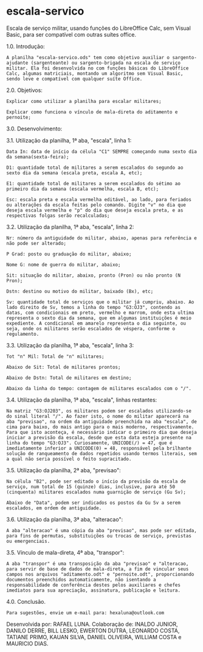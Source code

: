 # escala-servico
Escala de serviço militar, usando funções do LibreOffice Calc, sem Visual Basic, para ser compatível com outras suítes office.

1.0. Introdução:
 
    A planilha "escala-servico.ods" tem como objetivo auxiliar o sargento-ajudante (sargenteante) ou sargento-brigada na escala de serviço militar. Ela foi desenvolvida no com funções básicas do LibreOffice Calc, algumas matriciais, montando um algoritmo sem Visual Basic, sendo leve e compatível com qualquer suíte Office.

2.0. Objetivos:

    Explicar como utilizar a planilha para escalar militares;
    
    Explicar como funciona o vínculo de mala-direta do aditamento e pernoite;

3.0. Desenvolvimento:

3.1. Utilização da planilha, 1ª aba, "escala", linha 1:
            
    Data In: data de início da célula "C1" SEMPRE começando numa sexto dia da semana(sexta-feira);
        
    D1: quantidade total de militares a serem escalados do segundo ao sexto dia da semana (escala preta, escala A, etc);
        
    E1: quantidade total de militares a serem escalados do sétimo ao primeiro dia da semana (escala vermelha, escala B, etc);

    Esc: escala preta e escala vermelha editável, ao lado, para feriados ou alterações da escala feitas pelo comando. Digite "v" no dia que deseja escala vermelha e "p" do dia que deseja escala preta, e as respectivas folgas serão recalculadas;

3.2. Utilização da planilha, 1ª aba, "escala", linha 2:

    Nr: número da antiguidade do militar, abaixo, apenas para referência e não pode ser alterado;

    P Grad: posto ou graduação do militar, abaixo;
        
    Nome G: nome de guerra do militar, abaixo;

    Sit: situação do militar, abaixo, pronto (Pron) ou não pronto (N Pron);

    Dstn: destino ou motivo do militar, baixado (Bx), etc;

    Sv: quantidade total de serviços que o militar já cumpriu, abaixo. Ao lado direito de Sv, temos a linha do tempo "G3:OJ3", contendo as datas, com condicionais em preto, vermelho e marrom, onde esta ultima representa o sexto dia da semana, que em algumas instituições é meio expediente. A condicional em amarelo representa o dia seguinte, ou seja, onde os militares serão escalados de véspera, conforme o regulamento.

3.3. Utilização da planilha, 1ª aba, "escala", linha 3:

    Tot "n" Mil: Total de "n" militares;

    Abaixo de Sit: Total de militares prontos;

    Abaixo de Dstn: Total de militares em destino;

    Abaixo da linha do tempo: contagem de militares escalados com o "/".

3.4. Utilização da planilha, 1ª aba, "escala", linhas restantes:

    Na matriz "G3:OJ203", os militares podem ser escalados utilizando-se do sinal literal "/". Ao fazer isto, o nome do militar aparecerá na aba "previsao", na ordem da antiguidade preenchida na aba "escala", de cima para baixo, do mais antigo para o mais moderno, respectivamente. Para que isto aconteça, é necessário indicar o primeiro dia que deseja iniciar a previsão da escala, desde que esta data esteja presente na linha do tempo "G3:OJ3". Curiosamente, UNICODE(/) = 47, que é imediatamente inferior a UNICODE(0) = 48, responsável pela brilhante solução de ranqueamento de dados repetidos usando termos literais, sem a qual não seria possível o feito supracitado.

3.5. Utilização da planilha, 2ª aba, "previsao":

    Na célula "B2", pode ser editado o início da previsão da escala de serviço, num total de 15 (quinze) dias, inclusive, para até 50 (cinquenta) militares escalados numa guarnição de serviço (Gu Sv);

    Abaixo de "Data", podem ser indicados os postos da Gu Sv a serem escalados, em ordem de antiguidade.

3.6. Utilização da planilha, 3ª aba, "alteracao":

    A aba "alteracao" é uma cópia da aba "previsao", mas pode ser editada, para fins de permutas, substituições ou trocas de serviço, previstas ou emergenciais.

3.5. Vínculo de mala-direta, 4ª aba, "transpor":

    A aba "transpor" é uma transposição da aba "previsao" e "alteracao, para servir de base de dados de mala-direta, a fim de vincular seus campos nos arquivos "aditamento.odt" e "pernoite.odt", proporcionando documentos preenchidos automaticamente, não isentando a responsabilidade de conferência destes pelos auxiliares e chefes imediatos para sua apreciação, assinatura, publicação e leitura.

4.0. Conclusão.

    Para sugestões, envie um e-mail para: hexaluna@outlook.com

Desenvolvida por: RAFAEL LUNA. 
Colaboração de: INALDO JUNIOR, DANILO DERRE, BILL LESKO, EWERTON DUTRA, LEONARDO COSTA, TATIANE PRIMO, KAUAN SILVA, DANIEL OLIVEIRA, WILLIAM COSTA e MAURICIO DIAS.
